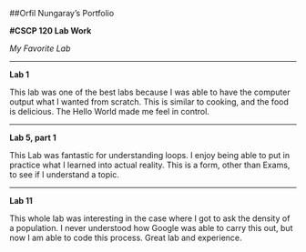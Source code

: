 ##Orfil Nungaray’s Portfolio

**#CSCP 120 Lab Work**

*My Favorite Lab*

---

**Lab 1**

This lab was one of the best labs because I was able to have the computer output what I wanted from scratch.  This is similar to cooking, and the food is delicious.  The Hello World made me feel in control.

---

**Lab 5, part 1**


This Lab was fantastic for understanding loops.  I enjoy being able to put in practice what I learned into actual reality.  This is a form, other than Exams, to see if I understand a topic.

---

**Lab 11**

This whole lab was interesting in the case where I got to ask the density of a population.  I never understood how Google was able to carry this out, but now I am able to code this process.  Great lab and experience.

